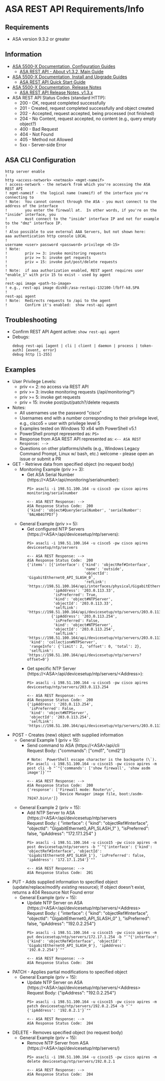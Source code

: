 # ASA REST API Requirements/Info

## Requirements
* ASA version 9.3.2 or greater

## Information
* [ASA 5500-X Documentation, Configuration Guides](https://www.cisco.com/c/en/us/support/security/asa-5500-series-next-generation-firewalls/products-installation-and-configuration-guides-list.html)
  * [ASA REST API - About v1.3.2, Main Guide](https://www.cisco.com/c/dam/en/us/td/docs/security/asa/api/asapedia_rest_api_132.pdf)
* [ASA 5500-X Documentation, Install and Upgrade Guides](https://www.cisco.com/c/en/us/support/security/asa-5500-series-next-generation-firewalls/products-installation-guides-list.html)
  * [ASA REST API Quick Start Guide](https://www.cisco.com/c/en/us/td/docs/security/asa/api/qsg-asa-api.html)
* [ASA 5500-X Documentation, Release Notes](https://www.cisco.com/c/en/us/support/security/asa-5500-series-next-generation-firewalls/products-release-notes-list.html)
  * [ASA REST API Release Notes, v1.3.x](https://www.cisco.com/c/en/us/td/docs/security/asa/api/13/asa-api-rn-13.html)
* ASA REST API Status Codes (standard HTTP):
  * 200 - OK, request completed successfully
  * 201 - Created, request completed successfully and object created
  * 202 - Accepted, request accepted, being processed (not finished)
  * 204 - No Content, request accepted, no content (e.g., query empty object?)
  * 400 - Bad Request
  * 404 - Not Found
  * 405 - Method not Allowed
  * 5xx - Server-side Error

## ASA CLI Configuration
```
http server enable
!
http <access-network> <netmask> <mgmt-nameif>
! access-network - the network from which you're accessing the ASA REST API
! mgmt-nameif - the logical name (nameif) of the interface you're connecting to
! Note:  You cannot connect through the ASA - you must connect to the address of the interface
!        you enter the firewall at.  In other words, if you're on the "inside" interface, you
!        must connect to the "inside" interface IP and not for example to the "dmz" interface IP.
!
! Also possible to use external AAA Servers, but not shown here:
aaa authentication http console LOCAL
!
username <user> password <password> privilege <0-15>
! Note:
!        priv >= 3: invoke monitoring requests
!        priv >= 5: invoke get requests
!        priv = 15: invoke put/post/delete requests
!
! Note:  if aaa authorization enabled, REST agent requires user "enable_1" with priv 15 to exist - used by agent
!
rest-api image <path-to-image>
! e.g., rest-api image disk0:/asa-restapi-132100-lfbff-k8.SPA
!
rest-api agent
! Note:  Redirects requests to /api to the agent
!        Confirm it's enabled:  show rest-api agent
```

## Troubleshooting
* Confirm REST API Agent active:
  `show rest-api agent`
* Debugs:
  ```
  debug rest-api [agent | cli | client | daemon | process | token-auth] {event, error}
  debug http [1-255]
  ```

## Examples
* User Privilege Levels:
  * priv <= 2: no access via REST API
  * priv >= 3: invoke monitoring requests (/api/monitoring/*)
  * priv >= 5: invoke get requests
  * priv = 15: invoke post/put/patch?/delete requests
* Notes:
  * All usernames use the password "cisco"
  * Usernames end with a number corresponding to their privilege level, e.g., cisco5 = user with privilege level 5
  * Examples tested on Windows 10 x64 with PowerShell v5.1
  * PowerShell prompt represented as:  `PS>`
  * Response from ASA REST API represented as:  `<-- ASA REST Response: -->`
  * Questions on other platforms/shells (e.g., Windows Legacy Command Prompt, Linux w/ bash, etc.) welcome - please open an issue or submit a PR
* GET - Retrieve data from specified object (no request body)
  * Monitoring Example (priv >= 3):
    * Get ASA Serial Number (https://\<ASA\>/api/monitoring/serialnumber):
      ```
      PS> asacli -i 198.51.100.164 -u cisco3 -pw cisco apires monitoring/serialnumber
      
      <-- ASA REST Response: -->
      ASA Response Status Code:  200
      {'kind': 'object#QuerySerialNumber', 'serialNumber': '9ALHB4GTPD7'}
      ```
  * General Example (priv >= 5):
    * Get configured NTP Servers (https://\<ASA\>/api/devicesetup/ntp/servers):
      ```
      PS> asacli -i 198.51.100.164 -u cisco5 -pw cisco apires devicesetup/ntp/servers
      
      <-- ASA REST Response: -->
      ASA Response Status Code:  200
      {'items': [{'interface': {'kind': 'objectRef#Interface',
                                'name': 'outside',
                                'objectId': 'GigabitEthernet0_API_SLASH_0',
                                'refLink': 'https://198.51.100.164/api/interfaces/physical/GigabitEthernet0_API_SLASH_0'},
                  'ipAddress': '203.0.113.33',
                  'isPreferred': True,
                  'kind': 'object#NTPServer',
                  'objectId': '203.0.113.33',
                  'selfLink': 'https://198.51.100.164/api/devicesetup/ntp/servers/203.0.113.33'},
                 {'ipAddress': '203.0.113.254',
                  'isPreferred': False,
                  'kind': 'object#NTPServer',
                  'objectId': '203.0.113.254',
                  'selfLink': 'https://198.51.100.164/api/devicesetup/ntp/servers/203.0.113.254'}],
       'kind': 'collection#NTPServer',
       'rangeInfo': {'limit': 2, 'offset': 0, 'total': 2},
       'selfLink': 'https://198.51.100.164/api/devicesetup/ntp/servers?offset=0'}
      ```
    * Get specific NTP Server (https://\<ASA\>/api/devicesetup/ntp/servers/\<Address\>):
      ```
      PS> asacli -i 198.51.100.164 -u cisco5 -pw cisco apires devicesetup/ntp/servers/203.0.113.254
      
      <-- ASA REST Response: -->
      ASA Response Status Code:  200
      {'ipAddress': '203.0.113.254',
       'isPreferred': False,
       'kind': 'object#NTPServer',
       'objectId': '203.0.113.254',
       'selfLink': 'https://198.51.100.164/api/devicesetup/ntp/servers/203.0.113.254'}    
      ```
* POST - Creates (new) object with supplied information
  * General Example 1 (priv = 15):
    * Send command to ASA (https://\<ASA\>/api/cli<br>
      Request Body:  {"commands": ["cmd1", "cmd2"]}
      ```
      # Note:  PowerShell escape character is the backquote (\`).
      PS> asacli -i 198.51.100.164 -u cisco15 -pw cisco apires -m post cli -b "`"{'commands': ['show firewall', 'show asdm image']}`""
      
      <-- ASA REST Response: -->
      ASA Response Status Code:  200
      {'response': ['Firewall mode: Router\n',
                    'Device Manager image file, boot:/asdm-79247.bin\n']}
      ```
  * General Example 2 (priv = 15):
    * Add NTP Server to ASA (https://\<ASA\>/api/devicesetup/ntp/servers<br>
      Request Body:  { "interface": {
                           "kind": "objectRef#Interface",
                           "objectId": "GigabitEthernet0_API_SLASH_1"
                       },
                       "isPreferred": false,
                       "ipAddress": "172.17.1.254" }
      ```
      PS> asacli -i 198.51.100.164 -u cisco15 -pw cisco apires -m post devicesetup/ntp/servers -b "`"{'interface': {'kind': 'objectRef#Interface', 'objectId': 'GigabitEthernet0_API_SLASH_1'}, 'isPreferred': false, 'ipAddress': '172.17.1.254'}`""
      
      <-- ASA REST Response: -->
      ASA Response Status Code:  201
      ```
* PUT - Adds supplied information to specified object (update/replace/modify *existing* resource); If object doesn't exist, returns a 404 Resource Not Found error
  * General Example (priv = 15):
    * Update NTP Server on ASA (https://\<ASA\>/api/devicesetup/ntp/servers/\<Address\><br>
      Request Body:  { "interface": {
                           "kind": "objectRef#Interface",
                           "objectId": "GigabitEthernet0_API_SLASH_0"
                       },
                       "isPreferred": false,
                       "ipAddress": "192.0.2.254"}
      ```
      PS> asacli -i 198.51.100.164 -u cisco15 -pw cisco apires -m put devicesetup/ntp/servers/172.17.1.254 -b "`"{'interface': {'kind': 'objectRef#Interface', 'objectId': 'GigabitEthernet0_API_SLASH_0'}, 'ipAddress': '192.0.2.254'}`""
      
      <-- ASA REST Response: -->
      ASA Response Status Code:  204
      ```
* PATCH - Applies partial modifications to specified object
  * General Example (priv = 15):
    * Update NTP Server on ASA (https://\<ASA\>/api/devicesetup/ntp/servers/\<Address\><br>
      Request Body:  {"ipAddress": "192.0.2.254"}
      ```
      PS> asacli -i 198.51.100.164 -u cisco15 -pw cisco apires -m patch devicesetup/ntp/servers/192.0.2.254 -b "`"{'ipAddress': '192.0.2.1'}`""
      
      <-- ASA REST Response: -->
      ASA Response Status Code:  204
      ```
* DELETE - Removes specified object (no request body)
  * General Example (priv = 15):
    * Remove NTP Server from ASA (https://\<ASA\>/api/devicesetup/ntp/servers/<NTP-Srv-IP>)
      ```
      PS> asacli -i 198.51.100.164 -u cisco15 -pw cisco apires -m delete devicesetup/ntp/servers/192.0.2.1
      
      <-- ASA REST Response: -->
      ASA Response Status Code:  204
      ```
 
